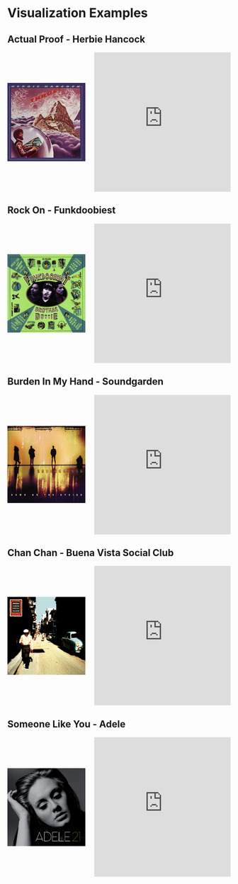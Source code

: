 # Visualization Examples

<!-- First Song Example -->
<h2 style="text-align: left;">Actual Proof - Herbie Hancock</h2>

<div style="display: flex; justify-content: space-between; align-items: center;">
  <img src="_static/book_images/HerbieHancock-ActualProof.jpg" alt="Album Cover" style="width: 35%; height: auto; margin-right: 20px;">
  <iframe width="560" height="315" src="https://www.youtube.com/embed/NcGaOqGIgUU?si=gxbudt1XnmhOJT1Z" title="YouTube video player" frameborder="0" allow="accelerometer; autoplay; clipboard-write; encrypted-media; gyroscope; picture-in-picture; web-share" referrerpolicy="strict-origin-when-cross-origin" allowfullscreen></iframe>
</div>

<!-- Second Song Example -->
<h2 style="text-align: left;">Rock On - Funkdoobiest</h2>

<div style="display: flex; justify-content: space-between; align-items: center;">
  <img src="_static/book_images/Funkdoobiest-RockOn.jpg" alt="Album Cover" style="width: 35%; height: auto; margin-right: 20px;">
  <iframe width="560" height="315" src="https://www.youtube.com/embed/E6KCOt_inUo?si=5EvksDduXa7sQ0yh" title="YouTube video player" frameborder="0" allow="accelerometer; autoplay; clipboard-write; encrypted-media; gyroscope; picture-in-picture; web-share" referrerpolicy="strict-origin-when-cross-origin" allowfullscreen></iframe>
</div>

<!-- Third Song Example -->
<h2 style="text-align: left;">Burden In My Hand - Soundgarden</h2>

<div style="display: flex; justify-content: space-between; align-items: center;">
  <img src="_static/book_images/Soundgarden-BurdenInMyHand.jpg" alt="Album Cover" style="width: 35%; height: auto; margin-right: 20px;">
  <iframe width="560" height="315" src="https://www.youtube.com/embed/lulibgHgws0?si=NtcVH9Lb_51vwmTv" title="YouTube video player" frameborder="0" allow="accelerometer; autoplay; clipboard-write; encrypted-media; gyroscope; picture-in-picture; web-share" referrerpolicy="strict-origin-when-cross-origin" allowfullscreen></iframe>
</div>

<!-- Fourth Song Example -->
<h2 style="text-align: left;">Chan Chan - Buena Vista Social Club</h2>

<div style="display: flex; justify-content: space-between; align-items: center;">
  <img src="_static/book_images/BuenaVistaSocialClub-ChanChan.jpg" alt="Album Cover" style="width: 35%; height: auto; margin-right: 20px;">
  <iframe width="560" height="315" src="https://www.youtube.com/embed/RUDJoMoJpvY?si=eLt2y2B4gZIIzxQg" title="YouTube video player" frameborder="0" allow="accelerometer; autoplay; clipboard-write; encrypted-media; gyroscope; picture-in-picture; web-share" referrerpolicy="strict-origin-when-cross-origin" allowfullscreen></iframe>
</div>

<!-- Fifth Song Example -->
<h2 style="text-align: left;">Someone Like You - Adele</h2>

<div style="display: flex; justify-content: space-between; align-items: center;">
  <img src="_static/book_images/Adele-SomeoneLikeYou.jpg" alt="Album Cover" style="width: 35%; height: auto; margin-right: 20px;">
  <iframe width="560" height="315" src="https://www.youtube.com/embed/GX6GnTjKPW8?si=4zaxhccbtbGfIAfo" title="YouTube video player" frameborder="0" allow="accelerometer; autoplay; clipboard-write; encrypted-media; gyroscope; picture-in-picture; web-share" referrerpolicy="strict-origin-when-cross-origin" allowfullscreen></iframe>
</div>